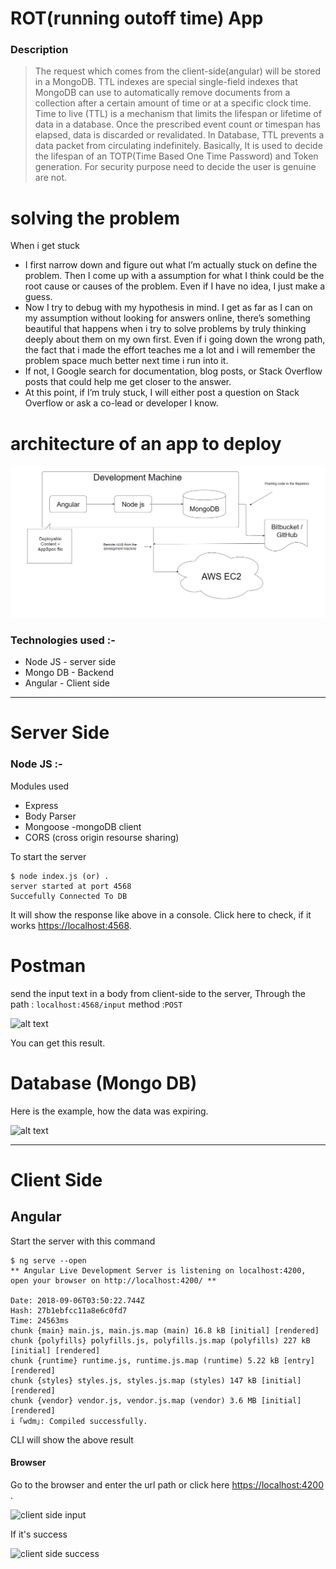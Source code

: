 # ROT(running outoff time) App 

### Description
> The request which comes from the client-side(angular) will be stored in a MongoDB. TTL indexes are special single-field indexes that MongoDB can use to automatically remove documents from a collection after a certain amount of time or at a specific clock time. Time to live (TTL) is a mechanism that limits the lifespan or lifetime of data in a database.
> Once the prescribed event count or timespan has elapsed, data is discarded or revalidated. In Database, TTL prevents a data packet from circulating indefinitely. Basically, It is used to decide the lifespan of an TOTP(Time Based One Time Password) and Token generation. For security purpose need to decide the user is genuine are not.

# solving the problem
When i get stuck

- I first narrow down and figure out what I’m actually stuck on define the problem. Then I come up with a assumption for what I think could be the root cause or causes of the problem. Even if I have no idea, I just make a guess.
- Now I try to debug with my hypothesis in mind. I get as far as I can on my assumption without looking for answers online, there’s something beautiful that happens when i try to solve problems by truly thinking deeply about them on my own first. Even if i going down the wrong path, the fact that i made the effort teaches me a lot and i will remember the problem space much better next time i run into it.
- If not, I Google search for documentation, blog posts, or Stack Overflow posts that could help me get closer to the answer.
- At this point, if I’m truly stuck, I will either post a question on Stack Overflow or ask a co-lead or developer I know.

# architecture of an app to deploy

![alt text](https://github.com/prathap1041220272/ROT-Running-Outoff-Time-app/blob/master/images/architecture.png "Logo Title Text 1")
### Technologies used :-
 - Node JS  - server side
 - Mongo DB - Backend
 - Angular - Client side

---
# Server Side
### Node JS :-
Modules used 
- Express
- Body Parser
- Mongoose -mongoDB client
- CORS (cross origin resourse sharing)

To start the server
```
$ node index.js (or) .
server started at port 4568
Succefully Connected To DB
```
 It will show the response like above in a console.
 Click here to check, if it works [https://localhost:4568](https://localhost:4568).
 
# Postman 
send the input text in a body from client-side to the server, Through the path : `localhost:4568/input` method :`POST`

![alt text](https://github.com/prathap1041220272/abide-app/blob/master/images/postman.png "Logo Title Text 1")

You can get this result.

# Database (Mongo DB)

Here is the example, how the data was expiring.

![alt text](https://github.com/prathap1041220272/abide-app/blob/master/images/expire.png "Logo Title Text 1")

---
# Client Side

## Angular

Start the server with this command 
```
$ ng serve --open
** Angular Live Development Server is listening on localhost:4200, open your browser on http://localhost:4200/ **

Date: 2018-09-06T03:50:22.744Z
Hash: 27b1ebfcc11a8e6c0fd7
Time: 24563ms
chunk {main} main.js, main.js.map (main) 16.8 kB [initial] [rendered]
chunk {polyfills} polyfills.js, polyfills.js.map (polyfills) 227 kB [initial] [rendered]
chunk {runtime} runtime.js, runtime.js.map (runtime) 5.22 kB [entry] [rendered]
chunk {styles} styles.js, styles.js.map (styles) 147 kB [initial] [rendered]
chunk {vendor} vendor.js, vendor.js.map (vendor) 3.6 MB [initial] [rendered]
i ｢wdm｣: Compiled successfully.
```

CLI will show the above result

#### Browser

Go to the browser and enter the url path or click here [https://localhost:4200](https://localhost:4200) .

![client side input](https://github.com/prathap1041220272/abide-app/blob/master/images/client_input.png "client side input")

If it's success 

![client side success](https://github.com/prathap1041220272/abide-app/blob/master/images/client_input-success.png "client side success")
